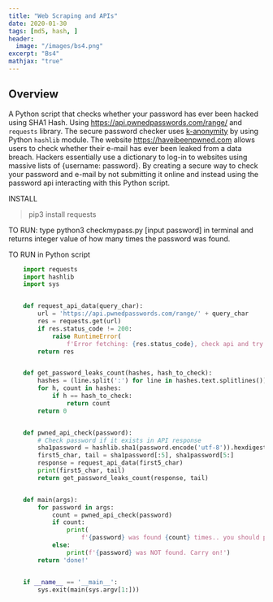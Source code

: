 ```yaml
---
title: "Web Scraping and APIs"
date: 2020-01-30
tags: [md5, hash, ]
header:
  image: "/images/bs4.png"
excerpt: "Bs4"
mathjax: "true"
---
```


## Overview

A Python script that checks whether your password has ever been hacked using SHA1 Hash. Using https://api.pwnedpasswords.com/range/ and `requests` library. The secure password checker uses [k-anonymity](https://dataprivacylab.org/projects/kanonymity/index.html) by using Python `hashlib` module. The website https://haveibeenpwned.com allows users to check whether their e-mail has ever been leaked from a data breach. Hackers essentially use a dictionary to log-in to websites using massive lists of {username: password}. By creating a secure way to check your password and e-mail by not submitting it online and instead using the password api interacting with this Python script.


INSTALL

> pip3 install requests

TO RUN:
type python3 checkmypass.py [input password] in terminal and returns integer value of how many times the password was found.


TO RUN in Python script

```python
    import requests
    import hashlib
    import sys


    def request_api_data(query_char):
        url = 'https://api.pwnedpasswords.com/range/' + query_char
        res = requests.get(url)
        if res.status_code != 200:
            raise RuntimeError(
                f'Error fetching: {res.status_code}, check api and try again')
        return res


    def get_password_leaks_count(hashes, hash_to_check):
        hashes = (line.split(':') for line in hashes.text.splitlines())
        for h, count in hashes:
            if h == hash_to_check:
                return count
        return 0


    def pwned_api_check(password):
        # Check password if it exists in API response
        sha1password = hashlib.sha1(password.encode('utf-8')).hexdigest().upper()
        first5_char, tail = sha1password[:5], sha1password[5:]
        response = request_api_data(first5_char)
        print(first5_char, tail)
        return get_password_leaks_count(response, tail)


    def main(args):
        for password in args:
            count = pwned_api_check(password)
            if count:
                print(
                    f'{password} was found {count} times.. you should probably change your password')
            else:
                print(f'{password} was NOT found. Carry on!')
        return 'done!'


    if __name__ == '__main__':
        sys.exit(main(sys.argv[1:]))

```
